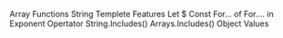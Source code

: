 Array Functions
String Templete Features
Let \$ Const
For... of
For.... in
Exponent Opertator
String.Includes()
Arrays.Includes()
Object Values
